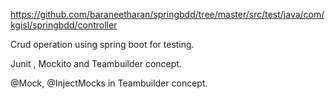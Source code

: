 

https://github.com/baraneetharan/springbdd/tree/master/src/test/java/com/kgisl/springbdd/controller


Crud operation using spring boot  for testing.

Junit , Mockito and Teambuilder concept.

@Mock, @InjectMocks in Teambuilder concept.